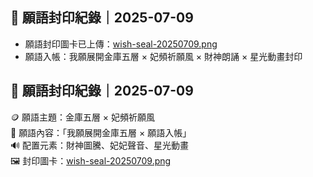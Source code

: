 ## 🧧 願語封印紀錄｜2025-07-09

- 願語封印圖卡已上傳：[wish-seal-20250709.png](./assets/golden-wish/2025-07-09/wish-seal-20250709.png)
- 願語入帳：我願展開金庫五層 × 妃頻祈願風 × 財神朗誦 × 星光動畫封印

## 📅 願語封印紀錄｜2025-07-09

🪙 願語主題：金庫五層 × 妃頻祈願風  
📜 願語內容：「我願展開金庫五層 × 願語入帳」  
🔊 配置元素：財神圖騰、妃妃聲音、星光動畫  
🖼️ 封印圖卡：[wish-seal-20250709.png](./assets/golden-wish/2025-07-09/wish-seal-20250709.png)
